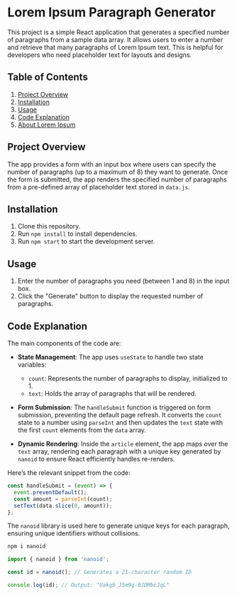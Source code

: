 # Lorem Ipsum Paragraph Generator

This project is a simple React application that generates a specified number of paragraphs from a sample data array. It allows users to enter a number and retrieve that many paragraphs of Lorem Ipsum text. This is helpful for developers who need placeholder text for layouts and designs.

## Table of Contents

1. [Project Overview](#project-overview)
2. [Installation](#installation)
3. [Usage](#usage)
4. [Code Explanation](#code-explanation)
5. [About Lorem Ipsum](#about-lorem-ipsum)

## Project Overview

The app provides a form with an input box where users can specify the number of paragraphs (up to a maximum of 8) they want to generate. Once the form is submitted, the app renders the specified number of paragraphs from a pre-defined array of placeholder text stored in `data.js`.

## Installation

1. Clone this repository.
2. Run `npm install` to install dependencies.
3. Run `npm start` to start the development server.

## Usage

1. Enter the number of paragraphs you need (between 1 and 8) in the input box.
2. Click the "Generate" button to display the requested number of paragraphs.

## Code Explanation

The main components of the code are:

- **State Management**: The app uses `useState` to handle two state variables:
  - `count`: Represents the number of paragraphs to display, initialized to 1.
  - `text`: Holds the array of paragraphs that will be rendered.

- **Form Submission**: The `handleSubmit` function is triggered on form submission, preventing the default page refresh. It converts the `count` state to a number using `parseInt` and then updates the `text` state with the first `count` elements from the `data` array.

- **Dynamic Rendering**: Inside the `article` element, the app maps over the `text` array, rendering each paragraph with a unique key generated by `nanoid` to ensure React efficiently handles re-renders.

Here’s the relevant snippet from the code:

```javascript
const handleSubmit = (event) => {
  event.preventDefault();
  const amount = parseInt(count);
  setText(data.slice(0, amount));
};
```

The `nanoid` library is used here to generate unique keys for each paragraph, ensuring unique identifiers without collisions.

```sh
npm i nanoid
```

```js
import { nanoid } from 'nanoid';

const id = nanoid(); // Generates a 21-character random ID

console.log(id); // Output: "Uakgb_J5m9g-0JDMbcJqL"
```

